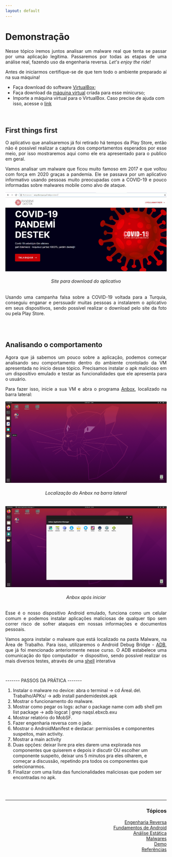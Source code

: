 ```yaml
---
layout: default
---
```


<body>
<h1>Demonstração</h1>

<p align="justify">Nesse tópico iremos juntos analisar um malware real que tenta se passar por uma aplicação legítima. Passaremos por todas as etapas de uma análise real, fazendo uso da engenharia reversa. <i>Let's enjoy the ride!</i> </p>
  
<p align="justify">Antes de iniciarmos certifique-se de que tem todo o ambiente preparado aí na sua máquina!</p>
  
- Faça download do software <a href="https://www.virtualbox.org/wiki/Downloads">VirtualBox</a>;<br>
- Faça download da <a href="https://mega.nz/file/0VtyQbjS#tMZpaapBrAmZcqiYPpqZP7m7unH5lKKym7DI57PGKF0">máquina virtual</a> criada para esse minicurso;<br>
- Importe a máquina virtual para o VirtualBox. Caso precise de ajuda com isso, acesse o <a href="https://www.aplicativosandroid.com/como-importar-e-exportar-arquivos-ova-no-virtualbox/">link</a><br>
<br><br>
  
<h2>First things first</h2>
<p align="justify">O aplicativo que analisaremos já foi retirado há tempos da Play Store, então não é possível realizar a captura dos comportamentos esperados por esse meio, por isso mostraremos aqui como ele era apresentado para o publico em geral.</p>
<p align="justify">Vamos analisar um malware que ficou muito famoso em 2017 e que voltou com força em 2020 graças a pandemia. Ele se passava por um aplicativo informativo usando pessoas muito preocupadas com a COVID-19 e pouco informadas sobre malwares mobile como alvo de ataque.</p>
  
<p style="text-align:center;"><img src="./images/download.png"></p>
<h6 align="center">Site para download do aplicativo</h6>
  
<p align="justify">Usando uma campanha falsa sobre a COVID-19 voltada para a Turquia, conseguiu enganar e perssuadir muitas pessoas a instalarem o aplicativo em seus dispositivos, sendo possível realizar o download pelo site da foto ou pela Play Store.</p>
<br><br>
  
<h2>Analisando o comportamento</h2>
<p align="justify">Agora que já sabemos um pouco sobre a aplicação, podemos começar analisando seu comportamento dentro do ambiente crontolado da VM apresentada no ínicio desse tópico. Precisamos instalar o apk malicioso em um dispositivo emulado e testar as funcionalidades que ele apresenta para o usuário.</p>
<p align="justify">Para fazer isso, inicie a sua VM e abra o programa <a href="https://anbox.io/">Anbox</a>, localizado na barra lateral:</p>
  
<p style="text-align:center;"><img src="./images/Anbox_icone.png"></p>
<h6 align="center">Localização do Anbox na barra lateral</h6>
  
<p style="text-align:center;"><img src="./images/Anbox.png"></p>
<h6 align="center">Anbox após iniciar</h6>
  
<p align="justify">Esse é o nosso dispositivo Android emulado, funciona como um celular comum e podemos instalar aplicações maliciosas de qualquer tipo sem correr risco de sofrer ataques em nossas informações e documentos pessoais.</a>
<p align="justify">Vamos agora instalar o malware que está localizado na pasta Malware, na Àrea de Trabalho. Para isso, utilizaremos o Android Debug Bridge - <a href="https://developer.android.com/studio/command-line/adb?hl=pt-br&authuser=2">ADB</a>, que já foi mencionado anteriormente nesse curso. O ADB estabelece uma comunicação do tipo computador -> dispositivo, sendo possível realizar os mais diversos testes, através de uma <a href="https://guialinux.uniriotec.br/shell/">shell</a> interativa</p>

<p align="justify"></p>
  
  ```
    
  
  ```
  
<p align="justify">------- PASSOS DA PRÁTICA -------</p>

1. Instalar o malware no device: abra o terminal -> cd Área\ de\ Trabalho/APKs/ -> adb install pandemidestek.apk
2. Mostrar o funcionamento do malware.
3. Mostrar como pegar os logs: achar o package name com adb shell pm list package -> adb logcat | grep naqsl.ebxcb.exu
4. Mostrar relatório do MobSF.
5. Fazer engenharia reversa com o jadx.
6. Mostrar o AndroidManifest e destacar: permissões e componentes suspeitos, main activity.
7. Mostrar a main activity
8. Duas opções: deixar livre pra eles darem uma explorada nos componentes que quiserem e depois ir discutir OU escolher um componente suspeito, deixar uns 5 minutos pra eles olharem, e começar a discussão, repetindo pra todos os componentes que selecionarmos.
9. Finalizar com uma lista das funcionalidades maliciosas que podem ser encontradas no apk.

  
  
  
<br><br>
<hr />
<h3 align="right">Tópicos</h3>
<ul align="right">
<a href="https://darknenblack.github.io/RevEng-Android/">Engenharia Reversa</a><br>
<a href="https://darknenblack.github.io/RevEng-Android/fundamentos.html">Fundamentos de Android</a><br>
<a href="https://darknenblack.github.io/RevEng-Android/estatica.html">Análise Estática</a><br>
<a href="https://darknenblack.github.io/RevEng-Android/malware.html">Malwares</a><br>
<a href="https://darknenblack.github.io/RevEng-Android/demo.html">Demo</a><br>
<a href="https://darknenblack.github.io/RevEng-Android/ref.html">Referências</a><br>
</ul>
</body>
